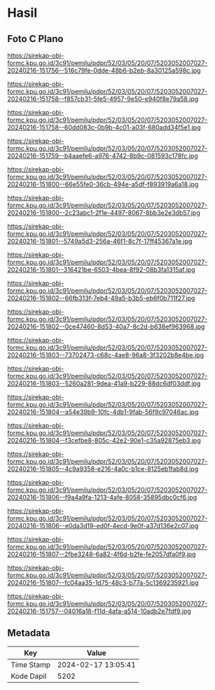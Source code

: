 # Hasil

## Foto C Plano

https://sirekap-obj-formc.kpu.go.id/3c91/pemilu/pdpr/52/03/05/20/07/5203052007027-20240216-151756--516c79fe-0dde-48b6-b2eb-8a30125a598c.jpg

https://sirekap-obj-formc.kpu.go.id/3c91/pemilu/pdpr/52/03/05/20/07/5203052007027-20240216-151758--f857cb31-5fe5-4957-9e50-e940f8e79a58.jpg

https://sirekap-obj-formc.kpu.go.id/3c91/pemilu/pdpr/52/03/05/20/07/5203052007027-20240216-151758--60dd083c-0b9b-4c01-a03f-680add34f5e1.jpg

https://sirekap-obj-formc.kpu.go.id/3c91/pemilu/pdpr/52/03/05/20/07/5203052007027-20240216-151759--b4aaefe6-a976-4742-8b9c-081593c178fc.jpg

https://sirekap-obj-formc.kpu.go.id/3c91/pemilu/pdpr/52/03/05/20/07/5203052007027-20240216-151800--66e55fe0-36cb-494e-a5df-f893919a6a18.jpg

https://sirekap-obj-formc.kpu.go.id/3c91/pemilu/pdpr/52/03/05/20/07/5203052007027-20240216-151800--2c23abc1-2f1e-4497-8067-8bb3e2e3db57.jpg

https://sirekap-obj-formc.kpu.go.id/3c91/pemilu/pdpr/52/03/05/20/07/5203052007027-20240216-151801--5749a5d3-256a-46f1-8c7f-17ff45367a1e.jpg

https://sirekap-obj-formc.kpu.go.id/3c91/pemilu/pdpr/52/03/05/20/07/5203052007027-20240216-151801--316421be-6503-4bea-8f92-08b3fa1315af.jpg

https://sirekap-obj-formc.kpu.go.id/3c91/pemilu/pdpr/52/03/05/20/07/5203052007027-20240216-151802--66fb313f-7eb4-49a5-b3b5-eb6f0b711f27.jpg

https://sirekap-obj-formc.kpu.go.id/3c91/pemilu/pdpr/52/03/05/20/07/5203052007027-20240216-151802--0ce47460-8d53-40a7-8c2d-b638ef963968.jpg

https://sirekap-obj-formc.kpu.go.id/3c91/pemilu/pdpr/52/03/05/20/07/5203052007027-20240216-151803--73702473-c68c-4ae8-96a8-3f3202b8e4be.jpg

https://sirekap-obj-formc.kpu.go.id/3c91/pemilu/pdpr/52/03/05/20/07/5203052007027-20240216-151803--5260a281-9dea-41a9-b229-88dc6df03ddf.jpg

https://sirekap-obj-formc.kpu.go.id/3c91/pemilu/pdpr/52/03/05/20/07/5203052007027-20240216-151804--a54e39b9-10fc-4db1-9fab-56f9c97046ac.jpg

https://sirekap-obj-formc.kpu.go.id/3c91/pemilu/pdpr/52/03/05/20/07/5203052007027-20240216-151804--f3cefbe8-805c-42e2-90e1-c35a92875eb3.jpg

https://sirekap-obj-formc.kpu.go.id/3c91/pemilu/pdpr/52/03/05/20/07/5203052007027-20240216-151805--4c9a9358-e216-4a0c-b1ce-8125eb1fab8d.jpg

https://sirekap-obj-formc.kpu.go.id/3c91/pemilu/pdpr/52/03/05/20/07/5203052007027-20240216-151806--f9a4a9fa-1213-4afe-8058-35895dbc0cf6.jpg

https://sirekap-obj-formc.kpu.go.id/3c91/pemilu/pdpr/52/03/05/20/07/5203052007027-20240216-151806--e0da3d19-ed0f-4ecd-9e0f-a37d136e2c07.jpg

https://sirekap-obj-formc.kpu.go.id/3c91/pemilu/pdpr/52/03/05/20/07/5203052007027-20240216-151807--2fbe3248-6a82-4f6d-b2fe-fe2057dfa0f9.jpg

https://sirekap-obj-formc.kpu.go.id/3c91/pemilu/pdpr/52/03/05/20/07/5203052007027-20240216-151807--fc04aa35-1d75-48c3-b77a-5c1369235921.jpg

https://sirekap-obj-formc.kpu.go.id/3c91/pemilu/pdpr/52/03/05/20/07/5203052007027-20240216-151757--04016a18-f11d-4afa-a514-10adb2e7fdf9.jpg


## Metadata

| Key        | Value               |
| ---------- | ------------------- |
| Time Stamp | 2024-02-17 13:05:41 |
| Kode Dapil | 5202                |



